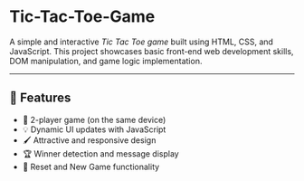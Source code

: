 # Tic-Tac-Toe-Game
A simple and interactive *Tic Tac Toe game* built using HTML, CSS, and JavaScript. This project showcases basic front-end web development skills, DOM manipulation, and game logic implementation.

---

## 📌 Features

- 🎲 2-player game (on the same device)
- 💡 Dynamic UI updates with JavaScript
- 🖌 Attractive and responsive design
- 🏆 Winner detection and message display
- 🔁 Reset and New Game functionality
